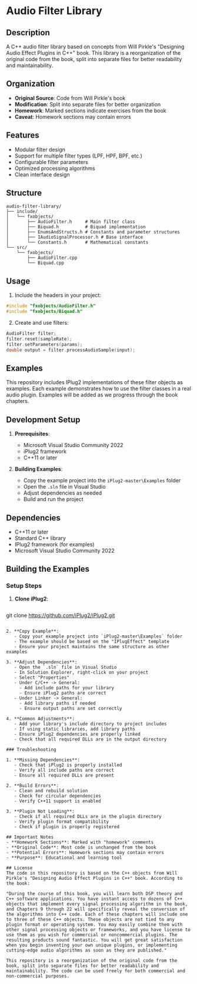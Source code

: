 # Audio Filter Library

## Description
A C++ audio filter library based on concepts from Will Pirkle's "Designing Audio Effect Plugins in C++" book. This library is a reorganization of the original code from the book, split into separate files for better readability and maintainability.

## Organization
- **Original Source**: Code from Will Pirkle's book
- **Modification**: Split into separate files for better organization
- **Homework**: Marked sections indicate exercises from the book
- **Caveat**: Homework sections may contain errors

## Features
- Modular filter design
- Support for multiple filter types (LPF, HPF, BPF, etc.)
- Configurable filter parameters
- Optimized processing algorithms
- Clean interface design

## Structure
```
audio-filter-library/
├── include/
│   └── fxobjects/
│       ├── AudioFilter.h     # Main filter class
│       ├── Biquad.h          # Biquad implementation
│       ├── EnumsAndStructs.h # Constants and parameter structures
│       ├── IAudioSignalProcessor.h # Base interface
│       └── Constants.h       # Mathematical constants
└── src/
    └── fxobjects/
        ├── AudioFilter.cpp
        └── Biquad.cpp
```

## Usage
1. Include the headers in your project:
```cpp
#include "fxobjects/AudioFilter.h"
#include "fxobjects/Biquad.h"
```

2. Create and use filters:
```cpp
AudioFilter filter;
filter.reset(sampleRate);
filter.setParameters(params);
double output = filter.processAudioSample(input);
```

## Examples
This repository includes IPlug2 implementations of these filter objects as examples. Each example demonstrates how to use the filter classes in a real audio plugin. Examples will be added as we progress through the book chapters.

## Development Setup
1. **Prerequisites**:
   - Microsoft Visual Studio Community 2022
   - iPlug2 framework
   - C++11 or later

2. **Building Examples**:
   - Copy the example project into the `iPlug2-master\Examples` folder
   - Open the `.sln` file in Visual Studio
   - Adjust dependencies as needed
   - Build and run the project

## Dependencies
- C++11 or later
- Standard C++ library
- IPlug2 framework (for examples)
- Microsoft Visual Studio Community 2022

## Building the Examples

### Setup Steps
1. **Clone iPlug2**:
   ```bash
git clone https://github.com/iPlug2/iPlug2.git
```

2. **Copy Example**:
   - Copy your example project into `iPlug2-master\Examples` folder
   - The example should be based on the "IPlugEffect" template
   - Ensure your project maintains the same structure as other examples

3. **Adjust Dependencies**:
   - Open the `.sln` file in Visual Studio
   - In Solution Explorer, right-click on your project
   - Select "Properties"
   - Under C/C++ -> General:
     - Add include paths for your library
     - Ensure iPlug2 paths are correct
   - Under Linker -> General:
     - Add library paths if needed
     - Ensure output paths are set correctly

4. **Common Adjustments**:
   - Add your library's include directory to project includes
   - If using static libraries, add library paths
   - Ensure iPlug2 dependencies are properly linked
   - Check that all required DLLs are in the output directory

### Troubleshooting

1. **Missing Dependencies**:
   - Check that iPlug2 is properly installed
   - Verify all include paths are correct
   - Ensure all required DLLs are present

2. **Build Errors**:
   - Clean and rebuild solution
   - Check for circular dependencies
   - Verify C++11 support is enabled

3. **Plugin Not Loading**:
   - Check if all required DLLs are in the plugin directory
   - Verify plugin format compatibility
   - Check if plugin is properly registered

## Important Notes
- **Homework Sections**: Marked with "homework" comments
- **Original Code**: Most code is unchanged from the book
- **Potential Errors**: Homework sections may contain errors
- **Purpose**: Educational and learning tool

## License
The code in this repository is based on the C++ objects from Will Pirkle's "Designing Audio Effect Plugins in C++" book. According to the book:

"During the course of this book, you will learn both DSP theory and C++ software applications. You have instant access to dozens of C++ objects that implement every signal processing algorithm in the book, and Chapters 9 through 22 will specifically reveal the conversion of the algorithms into C++ code. Each of these chapters will include one to three of these C++ objects. These objects are not tied to any plugin format or operating system. You may easily combine them with other signal processing objects or frameworks, and you have license to use them as you wish for commercial or noncommercial plugins. The resulting products sound fantastic. You will get great satisfaction when you begin inventing your own unique plugins, or implementing cutting-edge audio algorithms as soon as they are published."

This repository is a reorganization of the original code from the book, split into separate files for better readability and maintainability. The code can be used freely for both commercial and non-commercial purposes.

